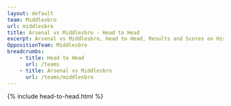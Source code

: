 ```yaml
---
layout: default
team: Middlesbro
url: middlesbro
title: Arsenal vs Middlesbro - Head to Head
excerpt: Arsenal vs Middlesbro, Head to Head, Results and Scores on History of Arsenal Football Club
OppositionTeam: Middlesbro
breadcrumbs:
    - title: Head to Head
      url: /teams
    - title: Arsenal vs Middlesbro
      url: /teams/middlesbro
---
```


{% include head-to-head.html %}